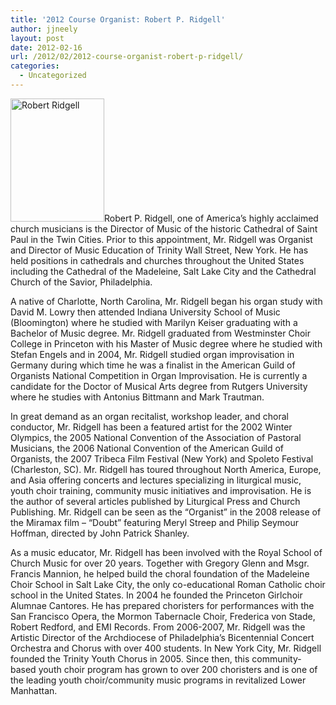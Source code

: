 ```yaml
---
title: '2012 Course Organist: Robert P. Ridgell'
author: jjneely
layout: post
date: 2012-02-16
url: /2012/02/2012-course-organist-robert-p-ridgell/
categories:
  - Uncategorized
---
```

[<img class="alignleft size-full wp-image-319" title="rob-headshot-scaled" src="/wp-content/uploads/2011/09/rob-headshot-scaled.jpg" alt="Robert Ridgell" width="150" height="197" />][1]Robert P. Ridgell, one of America&#8217;s highly acclaimed church musicians is the Director of Music of the historic Cathedral of Saint Paul in the Twin Cities. Prior to this appointment, Mr. Ridgell was Organist and Director of Music Education of Trinity Wall Street, New York. He has held positions in cathedrals and churches throughout the United States including the Cathedral of the Madeleine, Salt Lake City and the Cathedral Church of the Savior, Philadelphia.

A native of Charlotte, North Carolina, Mr. Ridgell began his organ study with David M. Lowry then attended Indiana University School of Music (Bloomington) where he studied with Marilyn Keiser graduating with a Bachelor of Music degree. Mr. Ridgell graduated from Westminster Choir College in Princeton with his Master of Music degree where he studied with Stefan Engels and in 2004, Mr. Ridgell studied organ improvisation in Germany during which time he was a finalist in the American Guild of Organists National Competition in Organ Improvisation. He is currently a candidate for the Doctor of Musical Arts degree from Rutgers University where he studies with Antonius Bittmann and Mark Trautman.

In great demand as an organ recitalist, workshop leader, and choral conductor, Mr. Ridgell has been a featured artist for the 2002 Winter Olympics, the 2005 National Convention of the Association of Pastoral Musicians, the 2006 National Convention of the American Guild of Organists, the 2007 Tribeca Film Festival (New York) and Spoleto Festival (Charleston, SC). Mr. Ridgell has toured throughout North America, Europe, and Asia offering concerts and lectures specializing in liturgical music, youth choir training, community music initiatives and improvisation. He is the author of several articles published by Liturgical Press and Church Publishing. Mr. Ridgell can be seen as the &#8220;Organist&#8221; in the 2008 release of the Miramax film &#8211; &#8220;Doubt&#8221; featuring Meryl Streep and Philip Seymour Hoffman, directed by John Patrick Shanley.

As a music educator, Mr. Ridgell has been involved with the Royal School of Church Music for over 20 years. Together with Gregory Glenn and Msgr. Francis Mannion, he helped build the choral foundation of the Madeleine Choir School in Salt Lake City, the only co-educational Roman Catholic choir school in the United States. In 2004 he founded the Princeton Girlchoir Alumnae Cantores. He has prepared choristers for performances with the San Francisco Opera, the Mormon Tabernacle Choir, Frederica von Stade, Robert Redford, and EMI Records. From 2006-2007, Mr. Ridgell was the Artistic Director of the Archdiocese of Philadelphia&#8217;s Bicentennial Concert Orchestra and Chorus with over 400 students. In New York City, Mr. Ridgell founded the Trinity Youth Chorus in 2005. Since then, this community-based youth choir program has grown to over 200 choristers and is one of the leading youth choir/community music programs in revitalized Lower Manhattan.

 [1]: /wp-content/uploads/2011/09/rob-headshot-scaled.jpg